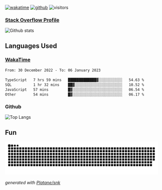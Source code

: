[![wakatime](https://wakatime.com/badge/user/82c377cd-a54c-404c-b7df-177b313ca539.svg)](https://wakatime.com/@82c377cd-a54c-404c-b7df-177b313ca539)
[![github](https://img.shields.io/github/followers/xinthose?logo=github&style=plastic)](https://github.com/alanhamlett?tab=followers)
![visitors](https://visitor-badge.glitch.me/badge?page_id=xinthose&left_color=green&right_color=red)
### [Stack Overflow Profile](https://stackoverflow.com/users/4056146/xinthose)

![Github stats](https://github-readme-stats.vercel.app/api?username=xinthose&show_icons=true&theme=radical&count_private=true)

## Languages Used

### [WakaTime](https://wakatime.com/)
<!--START_SECTION:waka-->

```text
From: 30 December 2022 - To: 06 January 2023

TypeScript   7 hrs 59 mins   █████████████▓░░░░░░░░░░░   54.63 %
SQL          1 hr 32 mins    ██▓░░░░░░░░░░░░░░░░░░░░░░   10.52 %
JavaScript   57 mins         █▓░░░░░░░░░░░░░░░░░░░░░░░   06.54 %
Other        54 mins         █▓░░░░░░░░░░░░░░░░░░░░░░░   06.17 %
```

<!--END_SECTION:waka-->

### Github

![Top Langs](https://github-readme-stats.vercel.app/api/top-langs/?username=xinthose)

## Fun
![github contribution grid snake animation](https://raw.githubusercontent.com/xinthose/xinthose/output/github-contribution-grid-snake.svg)

_generated with [Platane/snk](https://github.com/Platane/snk)_
